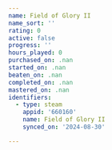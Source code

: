 ```yaml
---
name: Field of Glory II
name_sort: ''
rating: 0
active: false
progress: ''
hours_played: 0
purchased_on: .nan
started_on: .nan
beaten_on: .nan
completed_on: .nan
mastered_on: .nan
identifiers:
  - type: steam
    appid: '660160'
    name: Field of Glory II
    synced_on: '2024-08-30'

---
```

